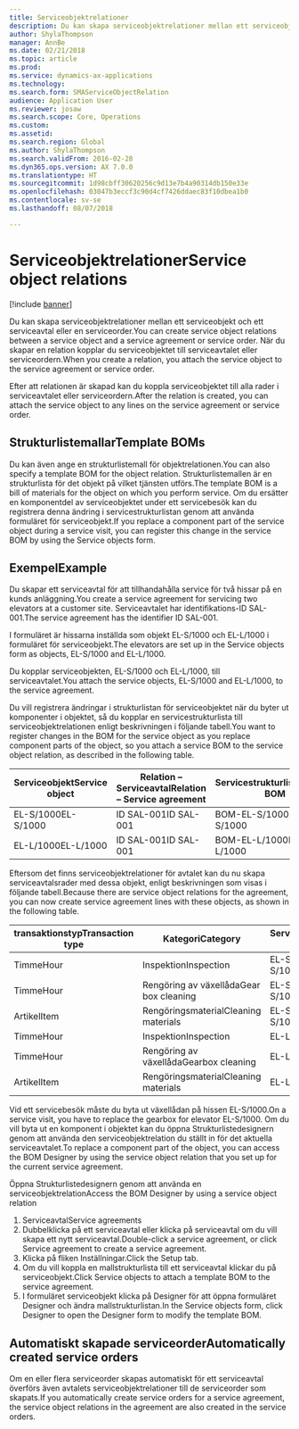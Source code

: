 ```yaml
---
title: Serviceobjektrelationer
description: Du kan skapa serviceobjektrelationer mellan ett serviceobjekt och ett serviceavtal eller en serviceorder.
author: ShylaThompson
manager: AnnBe
ms.date: 02/21/2018
ms.topic: article
ms.prod: 
ms.service: dynamics-ax-applications
ms.technology: 
ms.search.form: SMAServiceObjectRelation
audience: Application User
ms.reviewer: josaw
ms.search.scope: Core, Operations
ms.custom: 
ms.assetid: 
ms.search.region: Global
ms.author: ShylaThompson
ms.search.validFrom: 2016-02-28
ms.dyn365.ops.version: AX 7.0.0
ms.translationtype: HT
ms.sourcegitcommit: 1d98cbff30620256c9d13e7b4a90314db150e33e
ms.openlocfilehash: 03047b3eccf3c90d4cf7426ddaec83f10dbea1b0
ms.contentlocale: sv-se
ms.lasthandoff: 08/07/2018

---
```


# <a name="service-object-relations"></a><span data-ttu-id="4303c-103">Serviceobjektrelationer</span><span class="sxs-lookup"><span data-stu-id="4303c-103">Service object relations</span></span> 

[!include [banner](../includes/banner.md)]

<span data-ttu-id="4303c-104">Du kan skapa serviceobjektrelationer mellan ett serviceobjekt och ett serviceavtal eller en serviceorder.</span><span class="sxs-lookup"><span data-stu-id="4303c-104">You can create service object relations between a service object and a service agreement or service order.</span></span> <span data-ttu-id="4303c-105">När du skapar en relation kopplar du serviceobjektet till serviceavtalet eller serviceordern.</span><span class="sxs-lookup"><span data-stu-id="4303c-105">When you create a relation, you attach the service object to the service agreement or service order.</span></span>

<span data-ttu-id="4303c-106">Efter att relationen är skapad kan du koppla serviceobjektet till alla rader i serviceavtalet eller serviceordern.</span><span class="sxs-lookup"><span data-stu-id="4303c-106">After the relation is created, you can attach the service object to any lines on the service agreement or service order.</span></span>

## <a name="template-boms"></a><span data-ttu-id="4303c-107">Strukturlistemallar</span><span class="sxs-lookup"><span data-stu-id="4303c-107">Template BOMs</span></span>

<span data-ttu-id="4303c-108">Du kan även ange en strukturlistemall för objektrelationen.</span><span class="sxs-lookup"><span data-stu-id="4303c-108">You can also specify a template BOM for the object relation.</span></span> <span data-ttu-id="4303c-109">Strukturlistemallen är en strukturlista för det objekt på vilket tjänsten utförs.</span><span class="sxs-lookup"><span data-stu-id="4303c-109">The template BOM is a bill of materials for the object on which you perform service.</span></span> <span data-ttu-id="4303c-110">Om du ersätter en komponentdel av serviceobjektet under ett servicebesök kan du registrera denna ändring i servicestrukturlistan genom att använda formuläret för serviceobjekt.</span><span class="sxs-lookup"><span data-stu-id="4303c-110">If you replace a component part of the service object during a service visit, you can register this change in the service BOM by using the Service objects form.</span></span>

## <a name="example"></a><span data-ttu-id="4303c-111">Exempel</span><span class="sxs-lookup"><span data-stu-id="4303c-111">Example</span></span>

<span data-ttu-id="4303c-112">Du skapar ett serviceavtal för att tillhandahålla service för två hissar på en kunds anläggning.</span><span class="sxs-lookup"><span data-stu-id="4303c-112">You create a service agreement for servicing two elevators at a customer site.</span></span>
<span data-ttu-id="4303c-113">Serviceavtalet har identifikations-ID SAL-001.</span><span class="sxs-lookup"><span data-stu-id="4303c-113">The service agreement has the identifier ID SAL-001.</span></span>

<span data-ttu-id="4303c-114">I formuläret är hissarna inställda som objekt EL-S/1000 och EL-L/1000 i formuläret för serviceobjekt.</span><span class="sxs-lookup"><span data-stu-id="4303c-114">The elevators are set up in the Service objects form as objects, EL-S/1000 and EL-L/1000.</span></span>

<span data-ttu-id="4303c-115">Du kopplar serviceobjekten, EL-S/1000 och EL-L/1000, till serviceavtalet.</span><span class="sxs-lookup"><span data-stu-id="4303c-115">You attach the service objects, EL-S/1000 and EL-L/1000, to the service agreement.</span></span>

<span data-ttu-id="4303c-116">Du vill registrera ändringar i strukturlistan för serviceobjektet när du byter ut komponenter i objektet, så du kopplar en servicestrukturlista till serviceobjektrelationen enligt beskrivningen i följande tabell.</span><span class="sxs-lookup"><span data-stu-id="4303c-116">You want to register changes in the BOM for the service object as you replace component parts of the object, so you attach a service BOM to the service object relation, as described in the following table.</span></span>

| <span data-ttu-id="4303c-117">Serviceobjekt</span><span class="sxs-lookup"><span data-stu-id="4303c-117">Service object</span></span> | <span data-ttu-id="4303c-118">Relation – Serviceavtal</span><span class="sxs-lookup"><span data-stu-id="4303c-118">Relation – Service agreement</span></span> | <span data-ttu-id="4303c-119">Servicestrukturlista</span><span class="sxs-lookup"><span data-stu-id="4303c-119">Service BOM</span></span>   |
|----------------|------------------------------|---------------|
| <span data-ttu-id="4303c-120">EL-S/1000</span><span class="sxs-lookup"><span data-stu-id="4303c-120">EL-S/1000</span></span>      | <span data-ttu-id="4303c-121">ID SAL-001</span><span class="sxs-lookup"><span data-stu-id="4303c-121">ID SAL-001</span></span>                   | <span data-ttu-id="4303c-122">BOM-EL-S/1000</span><span class="sxs-lookup"><span data-stu-id="4303c-122">BOM-EL-S/1000</span></span> |
| <span data-ttu-id="4303c-123">EL-L/1000</span><span class="sxs-lookup"><span data-stu-id="4303c-123">EL-L/1000</span></span>      | <span data-ttu-id="4303c-124">ID SAL-001</span><span class="sxs-lookup"><span data-stu-id="4303c-124">ID SAL-001</span></span>                   | <span data-ttu-id="4303c-125">BOM-EL-L/1000</span><span class="sxs-lookup"><span data-stu-id="4303c-125">BOM-EL-L/1000</span></span> |

<span data-ttu-id="4303c-126">Eftersom det finns serviceobjektrelationer för avtalet kan du nu skapa serviceavtalsrader med dessa objekt, enligt beskrivningen som visas i följande tabell.</span><span class="sxs-lookup"><span data-stu-id="4303c-126">Because there are service object relations for the agreement, you can now create service agreement lines with these objects, as shown in the following table.</span></span>

| <span data-ttu-id="4303c-127">transaktionstyp</span><span class="sxs-lookup"><span data-stu-id="4303c-127">Transaction type</span></span> | <span data-ttu-id="4303c-128">Kategori</span><span class="sxs-lookup"><span data-stu-id="4303c-128">Category</span></span>           | <span data-ttu-id="4303c-129">Serviceobjekt</span><span class="sxs-lookup"><span data-stu-id="4303c-129">Service object</span></span> |
|------------------|--------------------|----------------|
| <span data-ttu-id="4303c-130">Timme</span><span class="sxs-lookup"><span data-stu-id="4303c-130">Hour</span></span>             | <span data-ttu-id="4303c-131">Inspektion</span><span class="sxs-lookup"><span data-stu-id="4303c-131">Inspection</span></span>         | <span data-ttu-id="4303c-132">EL-S/1000</span><span class="sxs-lookup"><span data-stu-id="4303c-132">EL-S/1000</span></span>      |
| <span data-ttu-id="4303c-133">Timme</span><span class="sxs-lookup"><span data-stu-id="4303c-133">Hour</span></span>             | <span data-ttu-id="4303c-134">Rengöring av växellåda</span><span class="sxs-lookup"><span data-stu-id="4303c-134">Gear box cleaning</span></span>  | <span data-ttu-id="4303c-135">EL-S/1000</span><span class="sxs-lookup"><span data-stu-id="4303c-135">EL-S/1000</span></span>      |
| <span data-ttu-id="4303c-136">Artikel</span><span class="sxs-lookup"><span data-stu-id="4303c-136">Item</span></span>             | <span data-ttu-id="4303c-137">Rengöringsmaterial</span><span class="sxs-lookup"><span data-stu-id="4303c-137">Cleaning materials</span></span> | <span data-ttu-id="4303c-138">EL-S/1000</span><span class="sxs-lookup"><span data-stu-id="4303c-138">EL-S/1000</span></span>      |
| <span data-ttu-id="4303c-139">Timme</span><span class="sxs-lookup"><span data-stu-id="4303c-139">Hour</span></span>             | <span data-ttu-id="4303c-140">Inspektion</span><span class="sxs-lookup"><span data-stu-id="4303c-140">Inspection</span></span>         | <span data-ttu-id="4303c-141">EL-L/1000</span><span class="sxs-lookup"><span data-stu-id="4303c-141">EL-L/1000</span></span>      |
| <span data-ttu-id="4303c-142">Timme</span><span class="sxs-lookup"><span data-stu-id="4303c-142">Hour</span></span>             | <span data-ttu-id="4303c-143">Rengöring av växellåda</span><span class="sxs-lookup"><span data-stu-id="4303c-143">Gearbox cleaning</span></span>   | <span data-ttu-id="4303c-144">EL-L/1000</span><span class="sxs-lookup"><span data-stu-id="4303c-144">EL-L/1000</span></span>      |
| <span data-ttu-id="4303c-145">Artikel</span><span class="sxs-lookup"><span data-stu-id="4303c-145">Item</span></span>             | <span data-ttu-id="4303c-146">Rengöringsmaterial</span><span class="sxs-lookup"><span data-stu-id="4303c-146">Cleaning materials</span></span> | <span data-ttu-id="4303c-147">EL-L/1000</span><span class="sxs-lookup"><span data-stu-id="4303c-147">EL-L/1000</span></span>      |

<span data-ttu-id="4303c-148">Vid ett servicebesök måste du byta ut växellådan på hissen EL-S/1000.</span><span class="sxs-lookup"><span data-stu-id="4303c-148">On a service visit, you have to replace the gearbox for elevator EL-S/1000.</span></span> <span data-ttu-id="4303c-149">Om du vill byta ut en komponent i objektet kan du öppna Strukturlistedesignern genom att använda den serviceobjektrelation du ställt in för det aktuella serviceavtalet.</span><span class="sxs-lookup"><span data-stu-id="4303c-149">To replace a component part of the object, you can access the BOM Designer by using the service object relation that you set up for the current service agreement.</span></span>

<span data-ttu-id="4303c-150">Öppna Strukturlistedesignern genom att använda en serviceobjektrelation</span><span class="sxs-lookup"><span data-stu-id="4303c-150">Access the BOM Designer by using a service object relation</span></span>

1. <span data-ttu-id="4303c-151">Serviceavtal</span><span class="sxs-lookup"><span data-stu-id="4303c-151">Service agreements</span></span>
2. <span data-ttu-id="4303c-152">Dubbelklicka på ett serviceavtal eller klicka på serviceavtal om du vill skapa ett nytt serviceavtal.</span><span class="sxs-lookup"><span data-stu-id="4303c-152">Double-click a service agreement, or click Service agreement to create a service agreement.</span></span>
3. <span data-ttu-id="4303c-153">Klicka på fliken Inställningar.</span><span class="sxs-lookup"><span data-stu-id="4303c-153">Click the Setup tab.</span></span>
4. <span data-ttu-id="4303c-154">Om du vill koppla en mallstrukturlista till ett serviceavtal klickar du på serviceobjekt.</span><span class="sxs-lookup"><span data-stu-id="4303c-154">Click Service objects to attach a template BOM to the service agreement.</span></span>
5. <span data-ttu-id="4303c-155">I formuläret serviceobjekt klicka på Designer för att öppna formuläret Designer och ändra mallstrukturlistan.</span><span class="sxs-lookup"><span data-stu-id="4303c-155">In the Service objects form, click Designer to open the Designer form to modify the template BOM.</span></span>

## <a name="automatically-created-service-orders"></a><span data-ttu-id="4303c-156">Automatiskt skapade serviceorder</span><span class="sxs-lookup"><span data-stu-id="4303c-156">Automatically created service orders</span></span>

<span data-ttu-id="4303c-157">Om en eller flera serviceorder skapas automatiskt för ett serviceavtal överförs även avtalets serviceobjektrelationer till de serviceorder som skapats.</span><span class="sxs-lookup"><span data-stu-id="4303c-157">If you automatically create service orders for a service agreement, the service object relations in the agreement are also created in the service orders.</span></span>


